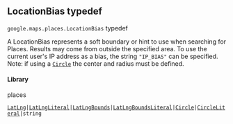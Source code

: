 
<devsite-heading text=" LocationBias typedef" for="LocationBias" level="h2" link="" toc="" back-to-top=""><h2 id="LocationBias" is-upgraded="">LocationBias typedef</h2></devsite-heading>
<p>
<code translate="no" dir="ltr"><span itemprop="path">google.maps.places</span>.<span itemprop="name">LocationBias</span></code>
typedef
</p>
<p>A LocationBias represents a soft boundary or hint to use when searching for Places. Results may come from outside the specified area. To use the current user's IP address as a bias, the string <code translate="no" dir="ltr">"IP_BIAS"</code> can be specified. Note: if using a <code translate="no" dir="ltr"><a href="Circle.md">Circle</a></code> the center and radius must be defined.</p>
<devsite-heading text="Library" for="library_7" level="h4" link=""><h4 is-upgraded="" id="library_7">Library</h4></devsite-heading>
<p>places</p>
<p><code translate="no" dir="ltr"><a href="LatLng.md">LatLng</a>|<a href="LatLngLiteral.md">LatLngLiteral</a>|<a href="LatLngBounds.md">LatLngBounds</a>|<a href="LatLngBoundsLiteral.md">LatLngBoundsLiteral</a>|<a href="Circle.md">Circle</a>|<a href="CircleLiteral.md">CircleLiteral</a>|string</code></p>

